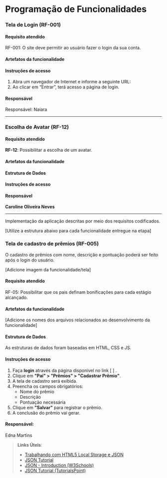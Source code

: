 # Programação de Funcionalidades

### Tela de Login (RF-001)

#### Requisito atendido 

RF-001: O site deve permitir ao usuário fazer o login da sua conta.

#### Artefatos da funcionalidade

#### Instruções de acesso

1.	Abra um navegador de Internet e informe a seguinte URL:
2.	Ao clicar em “Entrar”, terá acesso a página de login.

#### Responsável
Responsável: Naiara
<hr>

### Escolha de Avatar (RF-12)

#### Requisito atendido

**RF-12**: Possibilitar a escolha de um avatar.

#### Artefatos da funcionalidade

#### Estrutura de Dados

#### Instruções de acesso


#### Responsável

**Caroline Oliveira Neves**

<hr>

Implementação da aplicação descritas por meio dos requisitos codificados. 

[Utilize a estrutura abaixo para cada funcionalidade entregue na etapa]

### Tela de cadastro de prêmios (RF-005)

O cadastro de prêmios com nome, descrição e pontuação poderá ser feito após o login do usuário.

[Adicione imagem da funcionalidade/tela]

#### Requisito atendido

RF-05:	Possibilitar que os pais definam bonificações para cada estágio alcançado.

#### Artefatos da funcionalidade

[Adicione os nomes dos arquivos relacionados ao desenvolvimento da funcionalidade]

#### Estrutura de Dados

As estruturas de dados foram baseadas em HTML, CSS e JS.

#### Instruções de acesso

1. Faça **login** através da página disponivel no link [ ] .
2. Clique em **"Pai" > "Prêmios" > "Cadastrar Prêmio"**.
3. A tela de cadastro será exibida.
4. Preencha os campos obrigatórios:
   - Nome do prêmio
   - Descrição
   - Pontuação necessária
5. Clique em **"Salvar"** para registrar o prêmio.
6. A conclusão do prêmio vai gerar.


#### Responsável: 

Edna Martins




> **Links Úteis**:
> - [Trabalhando com HTML5 Local Storage e JSON](https://www.devmedia.com.br/trabalhando-com-html5-local-storage-e-json/29045)
> - [JSON Tutorial](https://www.w3resource.com/JSON)
> - [JSON - Introduction (W3Schools)](https://www.w3schools.com/js/js_json_intro.asp)
> - [JSON Tutorial (TutorialsPoint)](https://www.tutorialspoint.com/json/index.htm)

